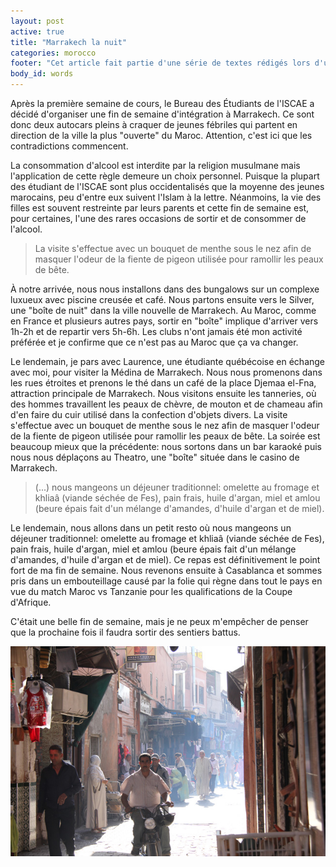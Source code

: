 ```yaml
---
layout: post
active: true
title: "Marrakech la nuit"
categories: morocco
footer: "Cet article fait partie d'une série de textes rédigés lors d'un séjour au Maroc en 2012."
body_id: words
---
```


Après la première semaine de cours, le Bureau des Étudiants de l'ISCAE a décidé d'organiser une fin de semaine d'intégration à Marrakech. Ce sont donc deux autocars pleins à craquer de jeunes fébriles qui partent en direction de la ville la plus "ouverte" du Maroc. Attention, c'est ici que les contradictions commencent.

La consommation d'alcool est interdite par la religion musulmane mais l'application de cette règle demeure un choix personnel. Puisque la plupart des étudiant de l'ISCAE sont plus occidentalisés que la moyenne des jeunes marocains, peu d'entre eux suivent l'Islam à la lettre. Néanmoins, la vie des filles est souvent restreinte par leurs parents et cette fin de semaine est, pour certaines, l'une des rares occasions de sortir et de consommer de l'alcool.

> La visite s'effectue avec un bouquet de menthe sous le nez afin de masquer l'odeur de la fiente de pigeon utilisée pour ramollir les peaux de bête.

À notre arrivée, nous nous installons dans des bungalows sur un complexe luxueux avec piscine creusée et café. Nous partons ensuite vers le Silver, une "boîte de nuit" dans la ville nouvelle de Marrakech. Au Maroc, comme en France et plusieurs autres pays, sortir en "boîte" implique d'arriver vers 1h-2h et de repartir vers 5h-6h. Les clubs n'ont jamais été mon activité préférée et je confirme que ce n'est pas au Maroc que ça va changer.

Le lendemain, je pars avec Laurence, une étudiante québécoise en échange avec moi, pour visiter la Médina de Marrakech. Nous nous promenons dans les rues étroites et prenons le thé dans un café de la place Djemaa el-Fna, attraction principale de Marrakech. Nous visitons ensuite les tanneries, où des hommes travaillent les peaux de chèvre, de mouton et de chameau afin d'en faire du cuir utilisé dans la confection d'objets divers. La visite s'effectue avec un bouquet de menthe sous le nez afin de masquer l'odeur de la fiente de pigeon utilisée pour ramollir les peaux de bête. La soirée est beaucoup mieux que la précédente: nous sortons dans un bar karaoké puis nous nous déplaçons au Theatro, une "boîte" située dans le casino de Marrakech.

> (...) nous mangeons un déjeuner traditionnel: omelette au fromage et khliaâ (viande séchée de Fes), pain frais, huile d'argan, miel et amlou (beure épais fait d'un mélange d'amandes, d'huile d'argan et de miel).

Le lendemain, nous allons dans un petit resto où nous mangeons un déjeuner traditionnel: omelette au fromage et khliaâ (viande séchée de Fes), pain frais, huile d'argan, miel et amlou (beure épais fait d'un mélange d'amandes, d'huile d'argan et de miel). Ce repas est définitivement le point fort de ma fin de semaine. Nous revenons ensuite à Casablanca et sommes pris dans un embouteillage causé par la folie qui règne dans tout le pays en vue du match Maroc vs Tanzanie pour les qualifications de la Coupe d'Afrique.

C'était une belle fin de semaine, mais je ne peux m'empêcher de penser que la prochaine fois il faudra sortir des sentiers battus.

![](/assets/media/words/morroco/marrakech/marrakech-rue.jpg)
